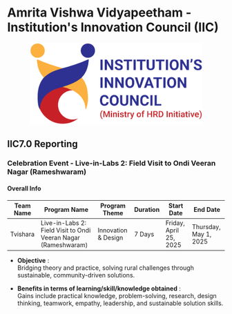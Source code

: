 # Amrita Vishwa Vidyapeetham - Institution's Innovation Council (IIC)

<p align="center">
  <img src="https://raw.githubusercontent.com/AVV-IIC/Admin/refs/heads/main/Assets/logo/IIC.png" alt="IIC Logo" width=400 />
</p>

## IIC7.0 Reporting
### Celebration Event - Live-in-Labs 2: Field Visit to Ondi Veeran Nagar (Rameshwaram)  

#### Overall Info  

| Team Name  | Program Name                                                  | Program Theme       | Duration | Start Date             | End Date              |
|------------|---------------------------------------------------------------|---------------------|----------|------------------------|-----------------------|
| Tvishara   | Live-in-Labs 2: Field Visit to Ondi Veeran Nagar (Rameshwaram) | Innovation & Design | 7 Days   | Friday, April 25, 2025 | Thursday, May 1, 2025 |

- **Objective** :  
  Bridging theory and practice, solving rural challenges through sustainable, community-driven solutions.  

- **Benefits in terms of learning/skill/knowledge obtained** :  
  Gains include practical knowledge, problem-solving, research, design thinking, teamwork, empathy, leadership, and sustainable solution skills.  
